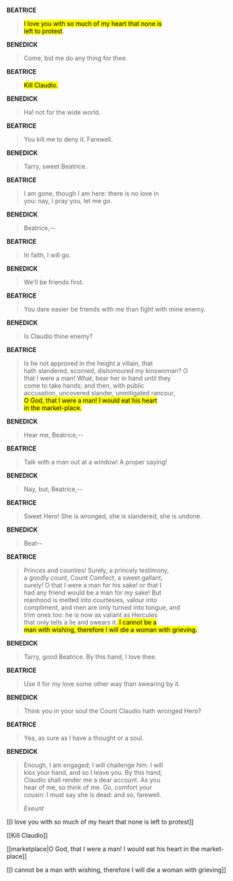 **BEATRICE**

> <mark class="yellow">I love you with so much of my heart that none is</mark>  
> <mark class="yellow">left to protest</mark>.  

**BENEDICK**

> Come, bid me do any thing for thee.  

**BEATRICE**

> <mark class="yellow">Kill Claudio. </mark> 

**BENEDICK**

> Ha! not for the wide world.  

**BEATRICE**

> You kill me to deny it. Farewell.  

**BENEDICK**

> Tarry, sweet Beatrice.  

**BEATRICE**

> I am gone, though I am here: there is no love in  
> you: nay, I pray you, let me go.  

**BENEDICK**

> Beatrice,--  

**BEATRICE**

> In faith, I will go.  

**BENEDICK**

> We'll be friends first.  

**BEATRICE**

> You dare easier be friends with me than fight with mine enemy.  

**BENEDICK**

> Is Claudio thine enemy?  

**BEATRICE**

> Is he not approved in the height a villain, that  
> hath slandered, scorned, dishonoured my kinswoman? O  
> that I were a man! What, bear her in hand until they  
> come to take hands; and then, with public  
> accusation, uncovered slander, unmitigated rancour,  
> <mark class="yellow">O God, that I were a man! I would eat his heart</mark>  
> <mark class="yellow">in the market-place.</mark>  

**BENEDICK**

> Hear me, Beatrice,--  

**BEATRICE**

> Talk with a man out at a window! A proper saying!  

**BENEDICK**

> Nay, but, Beatrice,--  

**BEATRICE**

> Sweet Hero! She is wronged, she is slandered, she is undone.  

**BENEDICK**

> Beat--  

**BEATRICE**

> Princes and counties! Surely, a princely testimony,  
> a goodly count, Count Comfect; a sweet gallant,  
> surely! O that I were a man for his sake! or that I  
> had any friend would be a man for my sake! But  
> manhood is melted into courtesies, valour into  
> compliment, and men are only turned into tongue, and  
> trim ones too: he is now as valiant as Hercules  
> that only tells a lie and swears it.<mark class="yellow"> I cannot be a</mark>  
> <mark class="yellow">man with wishing, therefore I will die a woman with grieving. </mark> 

**BENEDICK**

> Tarry, good Beatrice. By this hand, I love thee.  

**BEATRICE**

> Use it for my love some other way than swearing by it.  

**BENEDICK**

> Think you in your soul the Count Claudio hath wronged Hero?  

**BEATRICE**

> Yea, as sure as I have a thought or a soul.  

**BENEDICK**

> Enough, I am engaged; I will challenge him. I will  
> kiss your hand, and so I leave you. By this hand,  
> Claudio shall render me a dear account. As you  
> hear of me, so think of me. Go, comfort your  
> cousin: I must say she is dead: and so, farewell.  
> 
> _Exeunt_

[[I love you with so much of my heart that none is left to protest]]

[[Kill Claudio]]

[[marketplace|O God, that I were a man! I would eat his heart in the market-place]]

[[I cannot be a man with wishing, therefore I will die a woman with grieving]]
